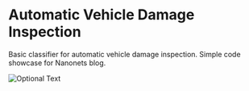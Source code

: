 # Automatic Vehicle Damage Inspection
Basic classifier for automatic vehicle damage inspection. Simple code showcase for Nanonets blog.

![Optional Text](../master/images_readme/results_classifier.PNG)